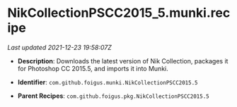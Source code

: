 # NikCollectionPSCC2015_5.munki.recipe

_Last updated 2021-12-23 19:58:07Z_

- **Description**: Downloads the latest version of Nik Collection, packages it for Photoshop CC 2015.5, and imports it into Munki.

- **Identifier**: `com.github.foigus.munki.NikCollectionPSCC2015.5`

- **Parent Recipes**: `com.github.foigus.pkg.NikCollectionPSCC2015.5`